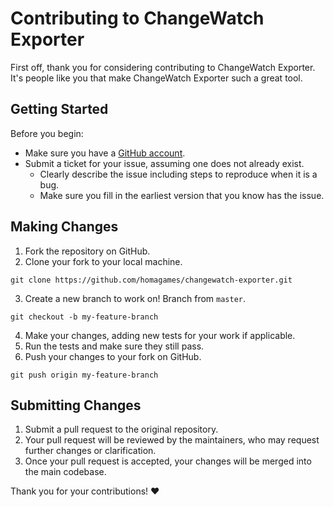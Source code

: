 # Contributing to ChangeWatch Exporter

First off, thank you for considering contributing to ChangeWatch Exporter. It's people like you that make ChangeWatch Exporter such a great tool.

## Getting Started

Before you begin:
- Make sure you have a [GitHub account](https://github.com/signup/free).
- Submit a ticket for your issue, assuming one does not already exist.
  - Clearly describe the issue including steps to reproduce when it is a bug.
  - Make sure you fill in the earliest version that you know has the issue.

## Making Changes

1. Fork the repository on GitHub.
2. Clone your fork to your local machine.
```
git clone https://github.com/homagames/changewatch-exporter.git
```
3. Create a new branch to work on! Branch from `master`.
```
git checkout -b my-feature-branch

```
4. Make your changes, adding new tests for your work if applicable.
5. Run the tests and make sure they still pass.
6. Push your changes to your fork on GitHub.
```
git push origin my-feature-branch
```

## Submitting Changes

1. Submit a pull request to the original repository.
2. Your pull request will be reviewed by the maintainers, who may request further changes or clarification.
3. Once your pull request is accepted, your changes will be merged into the main codebase.



Thank you for your contributions! :heart: 